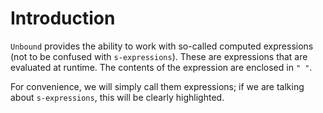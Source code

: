 # Introduction

`Unbound` provides the ability to work with so-called computed expressions (not to be confused with `s-expressions`). These are expressions that are evaluated at runtime. The contents of the expression are enclosed in `" "`.

For convenience, we will simply call them expressions; if we are talking about `s-expressions`, this will be clearly highlighted.
